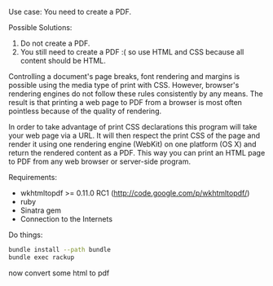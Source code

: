 Use case: You need to create a PDF.

Possible Solutions:
1. Do not create a PDF.
2. You still need to create a PDF :( so use HTML and CSS because all content should be HTML.

Controlling a document's page breaks, font rendering and margins is possible using the media type of print with CSS. However, browser's rendering engines do not follow these rules consistently by any means. The result is that printing a web page to PDF from a browser is most often pointless because of the quality of rendering.

In order to take advantage of print CSS declarations this program will take your web page via a URL. It will then respect the print CSS of the page and render it using one rendering engine (WebKit) on one platform (OS X) and return the rendered content as a PDF. This way you can print an HTML page to PDF from any web browser or server-side program.

Requirements:

* wkhtmltopdf >= 0.11.0 RC1 (http://code.google.com/p/wkhtmltopdf/)
* ruby
* Sinatra gem
* Connection to the Internets

Do things:

```bash
bundle install --path bundle
bundle exec rackup
```

now convert some html to pdf
